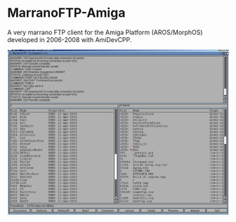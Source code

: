# MarranoFTP-Amiga
A very marrano FTP client for the Amiga Platform (AROS/MorphOS) developed in 2006-2008 with AmiDevCPP.

![alt text](https://github.com/mOoNsHaDoOo/Images/blob/master/marranoftp.jpeg)
